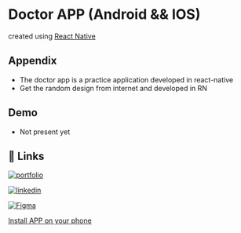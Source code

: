 
# Doctor APP (Android && IOS)
created using [React Native](https://reactnative.dev/)


## Appendix

- The doctor app is a practice application developed in react-native
- Get the random design from internet and developed in RN


## Demo
- Not present yet

## 🔗 Links

[![portfolio](https://img.shields.io/badge/my_portfolio-000?style=for-the-badge&logo=ko-fi&logoColor=white)](https://shubh435.github.io/)

[![linkedin](https://img.shields.io/badge/linkedin-0A66C2?style=for-the-badge&logo=linkedin&logoColor=white)](https://www.linkedin.com/in/shubham-sarode-09456a214/)

[![Figma](https://cdn.worldvectorlogo.com/logos/figma-5.svg)](https://www.figma.com/file/i3dcOI6RDLRLAKSseVuaTo/Doctor-Booking-Mobile-App-(Community)-(Copy)-(Copy)?node-id=1910%3A7898&mode=dev)


[Install APP on your phone](https://drive.google.com/drive/folders/1XcXQ_GUbzN3lzEghGUXZ86m-wnadaOS6?usp=drive_link)
